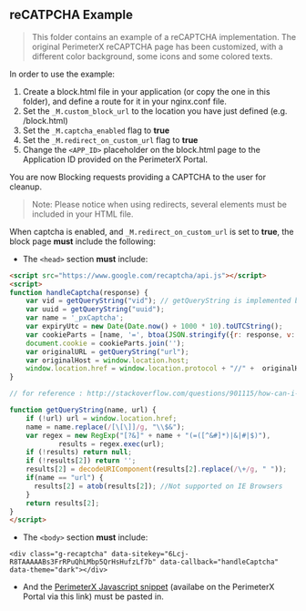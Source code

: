 reCATPCHA Example 
-----------------
> This folder contains an example of a reCAPTCHA implementation. The original PerimeterX reCAPTCHA page has been customized, with a different color background, some icons and some colored texts.

In order to use the example:

1. Create a block.html file in your application (or copy the one in this folder), and define a route for it in your nginx.conf file.
2. Set the `_M.custom_block_url` to the location you have just defined (e.g. /block.html)
3. Set the `_M.captcha_enabled` flag to **true**
4. Set the `_M.redirect_on_custom_url` flag to **true** 
5. Change the `<APP_ID>` placeholder on the block.html page to the Application ID provided on the PerimeterX Portal.


You are now Blocking requests providing a CAPTCHA to the user for cleanup.

>Note: Please notice when using redirects, several elements must be included in your HTML file.

When captcha is enabled, and `_M.redirect_on_custom_url` is set to **true**, the block page **must** include the following:

* The `<head>` section **must** include:

```html
<script src="https://www.google.com/recaptcha/api.js"></script>
<script>
function handleCaptcha(response) {
    var vid = getQueryString("vid"); // getQueryString is implemented below
    var uuid = getQueryString("uuid");
    var name = '_pxCaptcha';
    var expiryUtc = new Date(Date.now() + 1000 * 10).toUTCString();
    var cookieParts = [name, '=', btoa(JSON.stringify({r: response, v: vid, u: uuid})), '; expires=', expiryUtc, '; path=/'];
    document.cookie = cookieParts.join('');
    var originalURL = getQueryString("url");
    var originalHost = window.location.host;
    window.location.href = window.location.protocol + "//" +  originalHost + originalURL;
}

// for reference : http://stackoverflow.com/questions/901115/how-can-i-get-query-string-values-in-javascript

function getQueryString(name, url) {
    if (!url) url = window.location.href;
    name = name.replace(/[\[\]]/g, "\\$&");
    var regex = new RegExp("[?&]" + name + "(=([^&#]*)|&|#|$)"),
            results = regex.exec(url);
    if (!results) return null;
    if (!results[2]) return '';
    results[2] = decodeURIComponent(results[2].replace(/\+/g, " "));
    if(name == "url") {
      results[2] = atob(results[2]); //Not supported on IE Browsers
    }
    return results[2];
}
</script>
```
* The `<body>` section **must** include:

```
<div class="g-recaptcha" data-sitekey="6Lcj-R8TAAAAABs3FrRPuQhLMbp5QrHsHufzLf7b" data-callback="handleCaptcha" data-theme="dark"></div>
```

* And the [PerimeterX Javascript snippet](https://console.perimeterx.com/#/app/applicationsmgmt) (availabe on the PerimeterX Portal via this link) must be pasted in.





